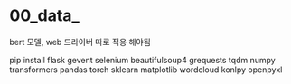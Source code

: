 # 00_data_
bert 모델, web 드라이버 따로 적용 해야됨

pip install
flask
gevent
selenium
beautifulsoup4
grequests
tqdm
numpy
transformers
pandas
torch
sklearn
matplotlib
wordcloud
konlpy
openpyxl
